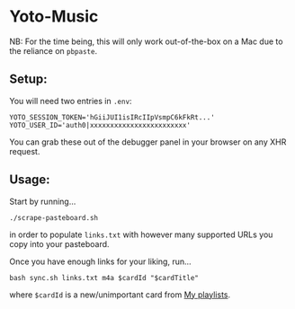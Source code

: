 Yoto-Music
===

NB: For the time being, this will only work out-of-the-box on a Mac due to the reliance on `pbpaste`.

Setup:
---

You will need two entries in `.env`:

    YOTO_SESSION_TOKEN='hGiiJUI1isIRcIIpVsmpC6kFkRt...'
    YOTO_USER_ID='auth0|xxxxxxxxxxxxxxxxxxxxxxxx'

You can grab these out of the debugger panel in your browser on any XHR request.

Usage:
---

Start by running...

    ./scrape-pasteboard.sh

in order to populate `links.txt` with however many supported URLs you copy into your pasteboard.

Once you have enough links for your liking, run...

    bash sync.sh links.txt m4a $cardId "$cardTitle"

where `$cardId` is a new/unimportant card from [My playlists](https://my.yotoplay.com/my-cards).
